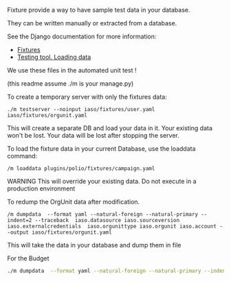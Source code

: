 Fixture provide a way to have sample test data in your database.

They can be written manually or extracted from a database.

See the Django documentation for more information:
* [Fixtures](https://docs.djangoproject.com/en/4.1/howto/initial-data/)
* [Testing tool. Loading data](https://docs.djangoproject.com/en/4.1/topics/testing/tools/#topics-testing-fixtures)

We use these files in the automated unit test !
    
(this readme assume ./m is your manage.py)


To create a temporary server with only the fixtures data:
```
./m testserver --noinput iaso/fixtures/user.yaml  iaso/fixtures/orgunit.yaml
```
This will create a separate DB and load your data in it. Your existing data won't be lost. Your data will be lost after stopping the server.


To load the fixture data in your current Database, use the loaddata command:
```
/m loaddata plugins/polio/fixtures/campaign.yaml
```

WARNING This will override your existing data. Do not execute in a production environment



To redump the OrgUnit data after modification. 
```
/m dumpdata  --format yaml --natural-foreign --natural-primary --indent=2 --traceback  iaso.datasource iaso.sourceversion iaso.externalcredentials  iaso.orgunittype iaso.orgunit iaso.account --output iaso/fixtures/orgunit.yaml
```
This will take the data in your database and dump them in file


For the Budget
```bash
./m dumpdata  --format yaml --natural-foreign --natural-primary --indent=2 --traceback  iaso.team polio.workflowmodel --output iaso/fixtures/polio/budget.yaml
```
